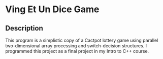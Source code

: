 # Ving Et Un Dice Game

## Description

This program is a simplistic copy of a Cactpot lottery game using parallel two-dimensional array processing and switch-decision structures. I programmed this project as a final project in my Intro to C++ course. 